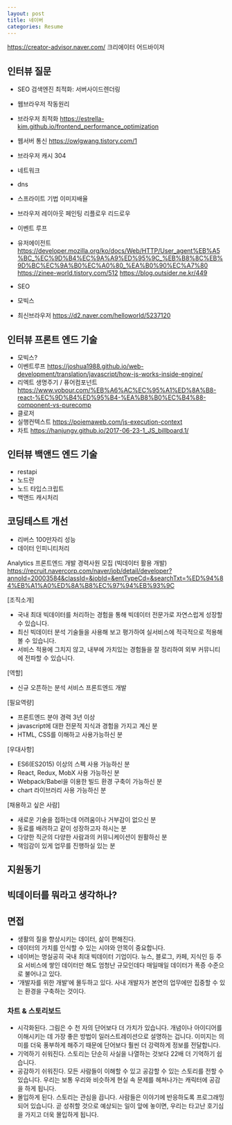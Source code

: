 ```yaml
---
layout: post
title: 네이버
categories: Resume
---
```


https://creator-advisor.naver.com/
크리에이터 어드바이저




## 인터뷰 질문
- SEO 검색엔진 최적화: 서버사이드렌더링

- 웹브라우저 작동원리

- 브라우저 최적화
https://estrella-kim.github.io/frontend_performance_optimization
- 웹서버 통신
https://owlgwang.tistory.com/1
- 브라우저 캐시 304
- 네트워크
- dns
- 스프라이트 기법 이미지배율
- 브라우저 레이아웃 페인팅 리플로우 리드로우
- 이벤트 루프
- 유저에이전트
https://developer.mozilla.org/ko/docs/Web/HTTP/User_agent%EB%A5%BC_%EC%9D%B4%EC%9A%A9%ED%95%9C_%EB%B8%8C%EB%9D%BC%EC%9A%B0%EC%A0%80_%EA%B0%90%EC%A7%80
https://zinee-world.tistory.com/512
https://blog.outsider.ne.kr/449
- SEO
- 모빅스
- 최신브라우저
https://d2.naver.com/helloworld/5237120

## 인터뷰 프론트 엔드 기술
- 모빅스?
- 이벤트루프
https://joshua1988.github.io/web-development/translation/javascript/how-js-works-inside-engine/
- 리엑트 생명주기 / 퓨어컴포넌트
https://www.vobour.com/%EB%A6%AC%EC%95%A1%ED%8A%B8-react-%EC%9D%B4%ED%95%B4-%EA%B8%B0%EC%B4%88-component-vs-purecomp
- 클로저
- 실행컨텍스트
https://poiemaweb.com/js-execution-context
- 차트
https://hanjungv.github.io/2017-06-23-1_JS_billboard.1/

## 인터뷰 백앤드 엔드 기술 
- restapi
- 노드란
- 노드 타입스크립트
- 백앤드 캐시처리

## 코딩테스트 개선
- 리버스 100만자리 성능
- 데이터 인피니티처리 



Analytics 프론트엔드 개발 경력사원 모집 (빅데이터 활용 개발)
https://recruit.navercorp.com/naver/job/detail/developer?annoId=20003584&classId=&jobId=&entTypeCd=&searchTxt=%ED%94%84%EB%A1%A0%ED%8A%B8%EC%97%94%EB%93%9C

[조직소개]
- 국내 최대 빅데이터를 처리하는 경험을 통해 빅데이터 전문가로 자연스럽게 성장할 수 있습니다.
- 최신 빅데이터 분석 기술들을 사용해 보고 평가하여 실서비스에 적극적으로 적용해 볼 수 있습니다.
- 서비스 적용에 그치지 않고, 내부에 가치있는 경험들을 잘 정리하여 외부 커뮤니티에 전파할 수 있습니다.

[역할]
- 신규 오픈하는 분석 서비스 프론트엔드 개발

[필요역량]
- 프론트엔드 분야 경력 3년 이상
- javascript에 대한 전문적 지식과 경험을 가지고 계신 분
- HTML, CSS를 이해하고 사용가능하신 분


[우대사항]
- ES6(ES2015) 이상의 스펙 사용 가능하신 분
- React, Redux, MobX 사용 가능하신 분
- Webpack/Babel을 이용한 빌드 환경 구축이 가능하신 분
- chart 라이브러리 사용 가능하신 분


[채용하고 싶은 사람]
- 새로운 기술을 접하는데 어려움이나 거부감이 없으신 분
- 동료를 배려하고 같이 성장하고자 하시는 분
- 다양한 직군의 다양한 사람과의 커뮤니케이션이 원활하신 분
- 책임감이 있게 업무를 진행하실 있는 분 


## 지원동기

## 빅데이터를 뭐라고 생각하나?


## 면접
- 생활의 질을 향상시키는 데이터, 삶이 편해진다.
- 데이터의 가치를 인식할 수 있는 시야와 안목이 중요합니다.
- 네이버는 명실공히 국내 최대 빅데이터 기업이다. 뉴스, 블로그, 카페, 지식인 등 주요 서비스에 쌓인 데이터만 해도 엄청난 규모인데다 매일매일 데이터가 폭증 수준으로 불어나고 있다.
- ‘개발자를 위한 개발’에 몰두하고 있다. 사내 개발자가 본연의 업무에만 집중할 수 있는 환경을 구축하는 것이다.

### 차트 & 스토리보드
- 시각화된다. 그림은 수 천 자의 단어보다 더 가치가 있습니다. 개념이나 아이디어를 이해시키는 데 가장 좋은 방법이 일러스트레이션으로 설명하는 겁니다. 이미지는 의미를 더욱 풍부하게 해주기 때문에 단어보다 훨씬 더 강력하게 정보를 전달합니다. 
- 기억하기 쉬워진다. 스토리는 단순히 사실을 나열하는 것보다 22배 더 기억하기 쉽습니다. 
- 공감하기 쉬워진다. 모든 사람들이 이해할 수 있고 공감할 수 있는 스토리를 전할 수 있습니다. 우리는 보통 우리와 비슷하게 현실 속 문제를 헤쳐나가는 캐릭터에 공감을 하게 됩니다. 
- 몰입하게 된다. 스토리는 관심을 끕니다. 사람들은 이야기에 반응하도록 프로그래밍되어 있습니다. 곧 성취할 것으로 예상되는 일이 앞에 놓이면, 우리는 타고난 호기심을 가지고 더욱 몰입하게 됩니다.


